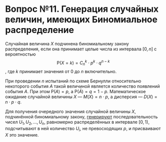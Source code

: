 # Вопрос №11. Генерация случайных величин, имеющих Биномиальное распределение

Случайная величина $X$ подчинена биномиальному закону распределения, если она
принимает целые числа из интервала $\left[0, \, n\right]$ с вероятностью
$$\mathrm{P}\left(X = k\right) = C_n^k \cdot p^k \cdot q^{n-k}$$, где $k$
принимает значения от $0$ до $n$ включительно.

При проведении $n$ испытаний по схеме Бернулли относительно некоторого события
$A$ такой величиной является количество появлений события $A$. При этом
$\mathrm{P}\left(A\right) = p$, а $\mathrm{P}\left(\bar{A}\right) = q = 1-p$.
Математическое ожидание случайной величины $X$ — $M\left(X\right) = n \cdot p$,
а дисперсия — $D\left(X\right) = n \cdot p \cdot q$.

Для получения очередного значения случайной величины $X$, подчинённой
биномиальному закону, [генерируют](./question-1.md) последовательность чисел
$U_1, U_2, \ldots, U_n$, равномерно распределённых в интервале
$\left[0, \, 1\right)$, подсчитывают в ней количество $U_i$, не превосходящих
$p$, и присваивают $X$ это значение.
